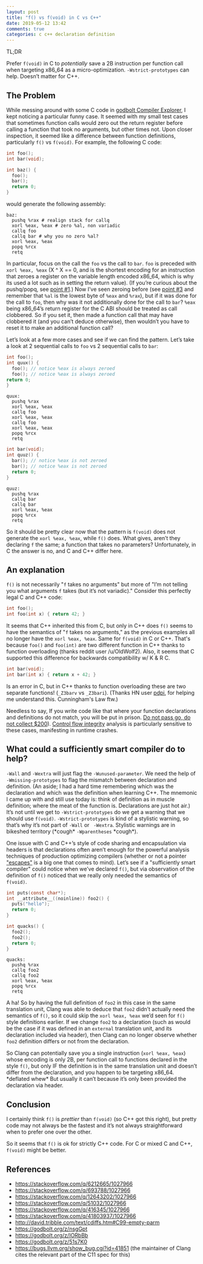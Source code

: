 ```yaml
---
layout: post
title: "f() vs f(void) in C vs C++"
date: 2019-05-12 13:42
comments: true
categories: c c++ declaration definition
---
```

TL;DR

Prefer `f(void)` in C to *potentially* save a 2B instruction per function call
when targeting x86_64 as a micro-optimization. `-Wstrict-prototypes` can help.
Doesn’t matter for C++.

## The Problem

While messing around with some C code in
[godbolt Compiler Explorer](http://godbolt.org),
I kept noticing a particular funny case.  It seemed with my small test cases
that sometimes function calls would zero out the return register before calling
a function that took no arguments, but other times not.  Upon closer
inspection, it seemed like a difference between function definitions,
particularly `f()` vs `f(void)`.  For example, the following C code:

```c
int foo();
int bar(void);

int baz() {
  foo();
  bar();
  return 0;
}
```
would generate the following assembly:
```gas
baz:
  pushq %rax # realign stack for callq
  xorl %eax, %eax # zero %al, non variadic
  callq foo
  callq bar # why you no zero %al?
  xorl %eax, %eax
  popq %rcx
  retq
```
In particular, focus on the call the `foo` vs the call to `bar`.  `foo` is
preceded with `xorl %eax, %eax` (X ^ X == 0, and is the shortest encoding for
an instruction that zeroes a register on the variable length encoded x86_64,
which is why its used a lot such as in setting the return value).  (If you’re
curious about the pushq/popq, see
[point #1](/blog/2014/04/18/lets-write-some-x86-64/).)
Now I’ve seen zeroing before (see
[point #3](/blog/2014/04/18/lets-write-some-x86-64/)
and remember that `%al` is the lowest byte of `%eax` and `%rax`), but if it was
done for the call to `foo`, then why was it not additionally done for the call
to `bar`? `%eax` being x86_64’s return register for the C ABI should be treated
as call clobbered.  So if you set it, then made a function call that may have
clobbered it (and you can’t deduce otherwise), then wouldn’t you have to reset
it to make an additional function call?

Let’s look at a few more cases and see if we can find the pattern.  Let’s take
a look at 2 sequential calls to `foo` vs 2 sequential calls to `bar`:
```c
int foo();
int quux() {
  foo(); // notice %eax is always zeroed
  foo(); // notice %eax is always zeroed
return 0;
}
```
```gas
quux:
  pushq %rax
  xorl %eax, %eax
  callq foo
  xorl %eax, %eax
  callq foo
  xorl %eax, %eax
  popq %rcx
  retq
```
```c
int bar(void);
int quuz() {
  bar(); // notice %eax is not zeroed
  bar(); // notice %eax is not zeroed
  return 0;
}
```
```gas
quuz:
  pushq %rax
  callq bar
  callq bar
  xorl %eax, %eax
  popq %rcx
  retq
```

So it should be pretty clear now that the pattern is `f(void)` does not
generate the `xorl %eax, %eax`, while `f()` does.  What gives, aren’t they
declaring `f` the same; a function that takes no parameters?  Unfortunately, in
C the answer is no, and C and C++ differ here.

## An explanation

`f()` is not necessarily "`f` takes no arguments" but more of "I’m not telling
you what arguments `f` takes (but it’s not variadic)."  Consider this perfectly
legal C and C++ code:
```c
int foo();
int foo(int x) { return 42; }
```
It seems that C++ inherited this from C, but only in C++ does `f()` seems to
have the semantics of "`f` takes no arguments," as the previous examples all no
longer have the `xorl %eax, %eax`.  Same for `f(void)` in C or C++. That's
because `foo()` and `foo(int)` are two different function in C++ thanks to
function overloading (thanks reddit user /u/OldWolf2). Also, it seems that C
supported this difference for backwards compatibility w/ K & R C.

```c
int bar(void);
int bar(int x) { return x + 42; }
```
Is an error in C, but in C++ thanks to function overloading these are two
separate functions! (`_Z3barv` vs `_Z3bari`). (Thanks HN user
[pdpi](https://news.ycombinator.com/item?id=19895079), for helping me
understand this. Cunningham's Law ftw.)

Needless to say, If you write code like that where your function declarations
and definitions do not match, you will be put in prison.
[Do not pass go, do not collect $200](https://youtu.be/D2ydY5sBnIg?t=97)).
[Control flow integrity](https://clang.llvm.org/docs/ControlFlowIntegrity.html)
analysis is particularly sensitive to these cases, manifesting in runtime
crashes.

## What could a sufficiently smart compiler do to help?

`-Wall` and `-Wextra` will just flag the `-Wunused-parameter`.  We need the
help of `-Wmissing-prototypes` to flag the mismatch between declaration and
definition. (An aside; I had a hard time remembering which was the declaration
and which was the definition when learning C++.  The mnemonic I came up with
and still use today is: think of definition as in muscle definition; where the
meat of the function is.  Declarations are just hot air.)  It’s not until we
get to `-Wstrict-prototypes` do we get a warning that we should use `f(void)`.
`-Wstrict-prototypes` is kind of a stylistic warning, so that’s why it’s not
part of `-Wall` or ` -Wextra`.  Stylistic warnings are in bikeshed territory
(\*cough\* `-Wparentheses` \*cough\*).

One issue with C and C++’s style of code sharing and encapsulation via headers
is that declarations often aren’t enough for the powerful analysis techniques
of production optimizing compilers (whether or not a pointer
["escapes"](https://jonasdevlieghere.com/escape-analysis-capture-tracking-in-llvm/)
is a big one that comes to mind).  Let’s see if a "sufficiently smart compiler"
could notice when we’ve declared `f()`, but via observation of the definition
of `f()` noticed that we really only needed the semantics of `f(void)`.

```c
int puts(const char*);
int __attribute__((noinline)) foo2() {
  puts("hello");
  return 0;
}

int quacks() {
  foo2();
  foo2();
  return 0;
}
```
```gas
quacks:
  pushq %rax
  callq foo2
  callq foo2
  xorl %eax, %eax
  popq %rcx
  retq
```

A ha! So by having the full definition of `foo2` in this case in the same
translation unit, Clang was able to deduce that `foo2` didn’t actually need the
semantics of `f()`, so it could skip the `xorl %eax, %eax` we’d seen for `f()`
style definitions earlier.  If we change `foo2` to a declaration (such as would
be the case if it was defined in an `external` translation unit, and its
declaration included via header), then Clang can no longer observe whether
`foo2` definition differs or not from the declaration.

So Clang can potentially save you a single instruction (`xorl %eax, %eax`)
whose encoding is only 2B, per function call to functions declared in the style
`f()`, but only IF the definition is in the same translation unit and doesn’t
differ from the declaration, and you happen to be targeting x86_64. \*deflated
whew\* But usually it can’t because it’s only been provided the declaration via
header.

## Conclusion

I certainly think `f()` is *prettier* than `f(void)` (so C++ got this right),
but pretty code may not always be the fastest and it’s not always
straightforward when to prefer one over the other.

So it seems that `f()` is ok for strictly C++ code.  For C or mixed C and C++,
`f(void)` might be better.

## References

- https://stackoverflow.com/q/6212665/1027966
- https://stackoverflow.com/q/693788/1027966
- https://stackoverflow.com/q/12643202/1027966
- https://stackoverflow.com/q/51032/1027966
- https://stackoverflow.com/q/416345/1027966
- https://stackoverflow.com/q/41803937/1027966
- http://david.tribble.com/text/cdiffs.htm#C99-empty-parm
- https://godbolt.org/z/nsgGpt
- https://godbolt.org/z/IORbBb
- https://godbolt.org/z/51s7K0
- https://bugs.llvm.org/show_bug.cgi?id=41851 (the maintainer of Clang cites
the relevant part of the C11 spec for this)

